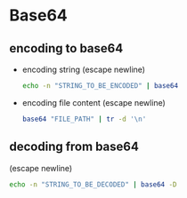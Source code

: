 # Base64

## encoding to base64

- encoding string (escape newline)

    ```sh
    echo -n "STRING_TO_BE_ENCODED" | base64
    ```

- encoding file content (escape newline)

    ```sh
    base64 "FILE_PATH" | tr -d '\n'
    ```

## decoding from base64

(escape newline)

```sh
echo -n "STRING_TO_BE_DECODED" | base64 -D
```

